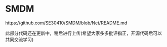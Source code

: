 # SMDM
https://github.com/SE30410/SMDM/blob/Net/README.md

此部分代码还在更新中，稍后进行上传(希望大家多多批评指正，开源代码后可以共同交流学习)
